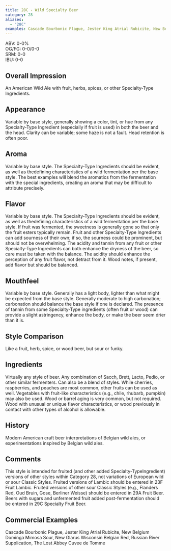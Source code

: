 ```yaml
---
title: 28C - Wild Specialty Beer
category: 28
aliases: 
  - "28C"
examples: Cascade Bourbonic Plague, Jester King Atrial Rubicite, New Belgium Dominga Mimosa Sour, New Glarus Wisconsin Belgian Red, Russian River Supplication, The Lost Abbey Cuvee de Tomme
---
```


ABV: 0-0%  
OG/FG: 0-0/0-0  
SRM: 0-0  
IBU: 0-0

## Overall Impression
An American Wild Ale with fruit, herbs, spices, or other Specialty-Type Ingredients.

## Appearance
Variable by base style, generally showing a color, tint, or hue from any Specialty-Type Ingredient (especially if fruit is used) in both the beer and the head. Clarity can be variable; some haze is not a fault. Head retention is often poor.

## Aroma
Variable by base style. The Specialty-Type Ingredients should be evident, as well as thedefining characteristics of a wild fermentation per the base style. The best examples will blend the aromatics from the fermentation with the special ingredients, creating an aroma that may be difficult to attribute precisely.

## Flavor
Variable by base style. The Specialty-Type Ingredients should be evident, as well as thedefining characteristics of a wild fermentation per the base style. If fruit was fermented, the sweetness is generally gone so that only the fruit esters typically remain. Fruit and other Specialty-Type Ingredients can add sourness of their own; if so, the sourness could be prominent, but should not be overwhelming. The acidity and tannin from any fruit or other Specialty-Type Ingredients can both enhance the dryness of the beer, so care must be taken with the balance. The acidity should enhance the perception of any fruit flavor, not detract from it. Wood notes, if present, add flavor but should be balanced.

## Mouthfeel
Variable by base style. Generally has a light body, lighter than what might be expected from the base style. Generally moderate to high carbonation; carbonation should balance the base style if one is declared. The presence of tannin from some Specialty-Type ingredients (often fruit or wood) can provide a slight astringency, enhance the body, or make the beer seem drier than it is.

## Style Comparison
Like a fruit, herb, spice, or wood beer, but sour or funky.

## Ingredients
Virtually any style of beer. Any combination of Sacch, Brett, Lacto, Pedio, or other similar fermenters. Can also be a blend of styles. While cherries, raspberries, and peaches are most common, other fruits can be used as well. Vegetables with fruit-like characteristics (e.g., chile, rhubarb, pumpkin) may also be used. Wood or barrel aging is very common, but not required. Wood with unusual or unique flavor characteristics, or wood previously in contact with other types of alcohol is allowable.

## History
Modern American craft beer interpretations of Belgian wild ales, or experimentations inspired by Belgian wild ales.

## Comments
This style is intended for fruited (and other added Specialty-TypeIngredient) versions of other styles within Category 28, not variations of European wild or sour Classic Styles. Fruited versions of Lambic should be entered in 23F Fruit Lambic. Fruited versions of other sour Classic Styles (e.g., Flanders Red, Oud Bruin, Gose, Berliner Weisse) should be entered in 29A Fruit Beer. Beers with sugars and unfermented fruit added post-fermentation should be entered in 29C Specialty Fruit Beer.

## Commercial Examples
Cascade Bourbonic Plague, Jester King Atrial Rubicite, New Belgium Dominga Mimosa Sour, New Glarus Wisconsin Belgian Red, Russian River Supplication, The Lost Abbey Cuvee de Tomme